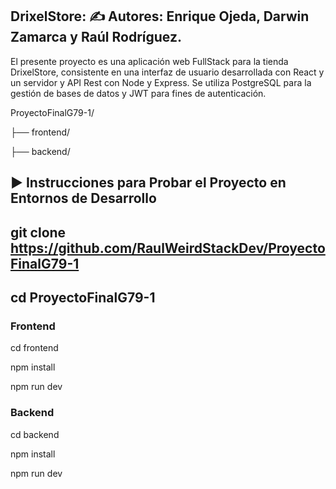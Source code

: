 ## DrixelStore: ✍️ Autores: Enrique Ojeda, Darwin Zamarca y Raúl Rodríguez.

El presente proyecto es una aplicación web FullStack para la tienda DrixelStore, consistente en una interfaz de usuario desarrollada con React y un servidor y API Rest con Node y Express. Se utiliza PostgreSQL para la gestión de bases de datos y JWT para fines de autenticación. 

ProyectoFinalG79-1/

├── frontend/

├── backend/


## ▶️ Instrucciones para Probar el Proyecto en Entornos de Desarrollo

## git clone https://github.com/RaulWeirdStackDev/ProyectoFinalG79-1
## cd ProyectoFinalG79-1

### Frontend
cd frontend

npm install

npm run dev

### Backend
cd backend

npm install

npm run dev 
